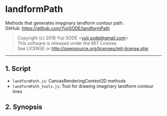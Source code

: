 # landformPath
Methods that generates imaginary landform contour path.  
GitHub: https://github.com/YujiSODE/landformPath
>Copyright (c) 2018 Yuji SODE \<yuji.sode@gmail.com\>  
>This software is released under the MIT License.  
>See LICENSE or http://opensource.org/licenses/mit-license.php
______
## 1. Script
- `landformPath.js`: CanvasRenderingContext2D methods
- `landformPath_tools.js`: Tool for drawing imaginary landform contour lines

## 2. Synopsis
